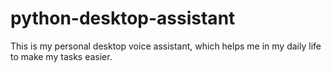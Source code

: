 # python-desktop-assistant
This is my personal desktop voice assistant, which helps me in my daily life to make my tasks easier.
